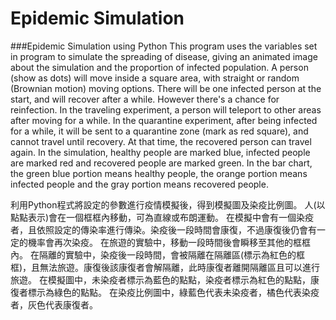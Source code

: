 # Epidemic Simulation
###Epidemic Simulation using Python
This program uses the variables set in program to simulate the spreading of disease, giving an animated image about the simulation and the proportion of infected population.
A person (show as dots) will move inside a square area, with straight or random (Brownian motion) moving options.
There will be one infected person at the start, and will recover after a while. However there's a chance for reinfection.
In the traveling experiment, a person will teleport to other areas after moving for a while.
In the quarantine experiment, after being infected for a while, it will be sent to a quarantine zone (mark as red square), and cannot travel until recovery. At that time, the recovered person can travel again.
In the simulation, healthy people are marked blue, infected people are marked red and recovered people are marked green.
In the bar chart, the green blue portion means healthy people, the orange portion means infected people and the gray portion means recovered people.


利用Python程式將設定的參數進行疫情模擬後，得到模擬圖及染疫比例圖。
人(以點點表示)會在一個框框內移動，可為直線或布朗運動。
在模擬中會有一個染疫者，且依照設定的傳染率進行傳染。染疫後一段時間會康復，不過康復後仍會有一定的機率會再次染疫。
在旅遊的實驗中，移動一段時間後會瞬移至其他的框框內。
在隔離的實驗中，染疫後一段時間，會被隔離在隔離區(標示為紅色的框框)，且無法旅遊。康復後該康復者會解隔離，此時康復者離開隔離區且可以進行旅遊。
在模擬圖中，未染疫者標示為藍色的點點，染疫者標示為紅色的點點，康復者標示為綠色的點點。
在染疫比例圖中，綠藍色代表未染疫者，橘色代表染疫者，灰色代表康復者。
